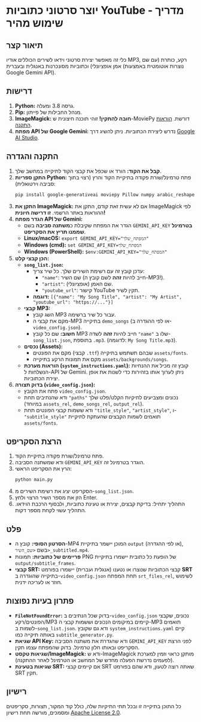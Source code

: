 # יוצר סרטוני כתוביות YouTube - מדריך שימוש מהיר

## תיאור קצר

כלי זה מאפשר יצירת סרטוני וידאו לשירים הכוללים אודיו MP3, רקע, כותרת (עם שם אמן אופציונלי) וכתוביות מסונכרנות באנגלית ובעברית (נוצרות אוטומטית באמצעות Google Gemini API).

## דרישות

1.  **Python:** גרסה 3.8 ומעלה.
2.  **Pip:** מנהל החבילות של פייתון.
3.  **ImageMagick:** **חובה להתקין!** זוהי תוכנה חיצונית ש-MoviePy דורשת. [הוראות התקנה](https://imagemagick.org/script/download.php).
4.  **מפתח API של Google Gemini:** נדרש ליצירת הכתוביות. ניתן להשיג דרך [Google AI Studio](https://aistudio.google.com/app/apikey).

## התקנה והגדרה

1.  **קבל את הקוד:** הורד או שכפל את קבצי הקוד לתיקייה במחשב שלך.
2.  **התקן ספריות Python:**
    פתח טרמינל/שורת פקודה בתיקיית הקוד והרץ (רצוי בתוך סביבה וירטואלית):
    ```bash
    pip install google-generativeai moviepy Pillow numpy arabic_reshaper python-bidi imageio imageio-ffmpeg PyYAML
    ```
3.  **התקן את ImageMagick:** אם לא עשית זאת קודם, התקן את ImageMagick לפי ההוראות באתר הרשמי. **זו דרישה חיונית!**
4.  **הגדר מפתח API של Gemini:**
    *   הגדר את המפתח שקיבלת כ**משתנה סביבה** בשם `GEMINI_API_KEY` **בטרמינל שממנו תריץ את הסקריפט**.
    *   **Linux/macOS:** `export GEMINI_API_KEY="המפתח_שלך"`
    *   **Windows (cmd):** `set GEMINI_API_KEY=המפתח_שלך`
    *   **Windows (PowerShell):** `$env:GEMINI_API_KEY="המפתח_שלך"`
5.  **הכן קבצי קלט:**
    *   **`song_list.json`:**
        *   עדכן קובץ זה עם רשימת השירים שלך. כל שיר צריך:
            *   `"name"`: שם השיר (חייב להיות **זהה** לשם קובץ ה-MP3!).
            *   `"artist"`: שם האמן (אופציונלי).
            *   `"youtube_url"`: קישור YouTube תקין לשיר.
        *   **דוגמה:** `[{"name": "My Song Title", "artist": "My Artist", "youtube_url": "https://..."}]`
    *   **קבצי MP3:**
        *   השג קובץ MP3 עבור כל שיר ברשימה.
        *   מקם את קבצי ה-MP3 בתיקייה `demo_songs` (או לפי ההגדרה ב-`video_config.json`).
        *   **חשוב:** שם כל קובץ MP3 חייב להיות **זהה** לשדה `"name"` שלו ב-`song_list.json`, בתוספת `.mp3`. (לדוגמה: `My Song Title.mp3`).
    *   **נכסים (Assets):**
        *   מקם את הפונטים (קבצי `.ttf`) שבהם תשתמש בתיקייה `assets/fonts`.
        *   מקם את תמונות הרקע בתיקייה `assets/backgrounds/songs`.
    *   **הוראות מערכת (`system_instructions.yaml`):** קובץ זה מכיל את ההנחיות הנשלחות ל-API של Gemini. ניתן לערוך אותו בזהירות כדי לשנות את אופן יצירת הכתוביות.
6.  **בדוק תצורה (`video_config.json`):**
    *   פתח את הקובץ `video_config.json`.
    *   ודא שהנתיבים תחת `"paths"` נכונים ומצביעים לתיקיות הקלט/פלט שלך (במיוחד `assets_rel`, `demo_songs_rel`, `output_rel`).
    *   ודא ששמות קבצי הפונטים תחת `"title_style"`, `"artist_style"`, ו-`"subtitle_style"` תואמים לשמות הקבצים שהעתקת לתיקיית `assets/fonts`.

## הרצת הסקריפט

1.  פתח טרמינל/שורת פקודה בתיקיית הקוד.
2.  ודא שמשתנה הסביבה `GEMINI_API_KEY` הוגדר בטרמינל זה.
3.  הרץ את הסקריפט הראשי:
    ```bash
    python main.py
    ```
4.  הסקריפט יציג את רשימת השירים מ-`song_list.json`.
5.  הזן את מספר השיר הרצוי ולחץ Enter.
6.  התהליך יתחיל: בדיקת קבצים, יצירת או טעינת כתוביות, ולבסוף הרכבת הוידאו. התהליך עשוי לקחת מספר דקות.

## פלט

*   **הסרטון הסופי:** קובץ ה-MP4 המוכן יישמר בתיקיית `output` (או לפי ההגדרה), בשם `<שם_השיר>_subtitled.mp4`.
*   **פריימים של כתוביות:** תמונות PNG של הופעת כל כתובית יישמרו בתיקיית `output/subtitle_frames`.
*   **קבצי SRT:** קבצי הכתוביות שנוצרו או נטענו (אנגלית ועברית) יישמרו בפורמט **SRT** בתיקייה שהוגדרה ב-`video_config.json` תחת המפתח `srt_files_rel`, לשימוש חוזר או לעריכה ידנית.

## פתרון בעיות נפוצות

*   **`FileNotFoundError`:** בדוק שכל הנתיבים ב-`video_config.json` נכונים, שקבצי הפונטים/רקע/MP3 קיימים במיקומים הנכונים וששמות קבצי ה-MP3 תואמים לשמות ב-`song_list.json`. ודא גם שקובץ `system_instructions.yaml` קיים באותה תיקייה כמו `subtitle_generator.py`.
*   **שגיאת API Key:** ודא שהגדרת את משתנה הסביבה `GEMINI_API_KEY` *לפני* הרצת הסקריפט ובאותו חלון טרמינל. בדוק שהמפתח עצמו תקין.
*   **שגיאות טקסט/ImageMagick:** ודא ש-ImageMagick מותקן כראוי וזמין למערכת (לפעמים נדרשת הפעלה מחדש של המחשב או הטרמינל לאחר ההתקנה).
*   **שגיאות בטעינת SRT:** אם קיימים קבצי SRT שאתה רוצה לטעון, ודא שהם בפורמט SRT תקין.

## רישיון

כל התוכן בתיקייה זו ובכל תתי התיקיות שלה, כולל קוד המקור, תצורות, סקריפטים ומסמכים, מורשה תחת רישיון [Apache License 2.0](https://www.apache.org/licenses/LICENSE-2.0).